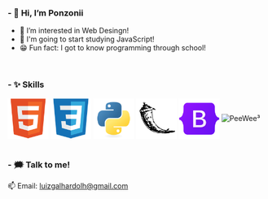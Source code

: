 ###  - 👋 Hi, I’m Ponzonii

- 👀 I’m interested in Web Desingn!
- 🌱 I'm going to start studying JavaScript!
- 😁 Fun fact: I got to know programming through school!

<br>

###  - ✨ Skills
<div style="display: inline_block">
  <img align="center" alt="HTML" height="80" width="80" src="https://raw.githubusercontent.com/devicons/devicon/ca28c779441053191ff11710fe24a9e6c23690d6/icons/html5/html5-original.svg">
  <img align="center" alt="CSS" height="80" width="80" src="https://raw.githubusercontent.com/devicons/devicon/ca28c779441053191ff11710fe24a9e6c23690d6/icons/css3/css3-original.svg">
  <img align="center" alt="Python" height="80" width="80" src="https://raw.githubusercontent.com/devicons/devicon/ca28c779441053191ff11710fe24a9e6c23690d6/icons/python/python-original.svg">
  <img align="center" alt="FrameWork Flask" height="80" width="80" src="https://raw.githubusercontent.com/devicons/devicon/ca28c779441053191ff11710fe24a9e6c23690d6/icons/flask/flask-original.svg">
  <img align="center" alt="BootsTrap 5" height="80" width="80" src="https://raw.githubusercontent.com/devicons/devicon/ca28c779441053191ff11710fe24a9e6c23690d6/icons/bootstrap/bootstrap-original.svg">
  <img align="center" alt="PeeWee³" height="80" width="150" src="https://docs.peewee-orm.com/en/latest/_images/peewee3-logo.png">
</div>

<br>

### - 🗯️ Talk to me!

 📫 Email: luizgalhardolh@gmail.com

